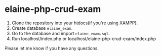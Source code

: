 # elaine-php-crud-exam

1. Clone the repository into your htdocs(if you're using XAMPP).
2. Create database `elaine_exam`.
3. Go to the database and import `elaine_exam.sql`.
4. Run localhost/index.php or localhost/elaine-php-crud-exam/index.php

Please let me know if you have any questions.
